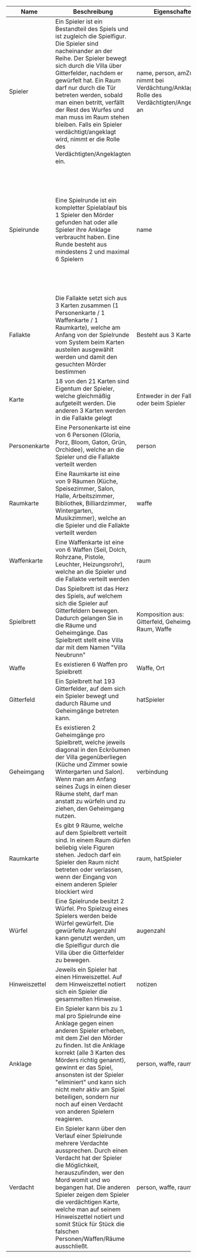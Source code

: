 | Name | Beschreibung | Eigenschaften | Verwendung | Instanzen |
| ------------ | ------------ | ------------- | ---------- | --------- |
| Spieler | Ein Spieler ist ein Bestandteil des Spiels und ist zugleich die Spielfigur. Die Spieler sind nacheinander an der Reihe. Der Spieler bewegt sich durch die Villa über Gitterfelder, nachdem er gewürfelt hat. Ein Raum darf nur durch die Tür betreten werden, sobald man einen betritt, verfällt der Rest des Wurfes und man muss im Raum stehen bleiben. Falls ein Spieler verdächtigt/angeklagt wird, nimmt er die Rolle des Verdächtigten/Angeklagten ein. | name, person, amZug, nimmt bei Verdächtung/Anklage die Rolle des Verdächtigten/Angeklagten an | Ein Spieler kann: sich bewegen, einen Verdacht aussprechen, würfeln, eine Anklage erheben, einen Hinweis notieren, seinen Zug beenden | 2..6 |
| Spielrunde | Eine Spielrunde ist ein kompletter Spielablauf bis 1 Spieler den Mörder gefunden hat oder alle Spieler ihre Anklage verbraucht haben. Eine Runde besteht aus mindestens 2 und maximal 6 Spielern | name | Durch eine Spielrunde kann: eine Spielrunde gestartet/beendet werden, der Zug eines Spielers automatisch beendet werden, das Zugrecht einem anderen Spieler zugeteilt werden, Karten an die Spieler und die Fallakte ausgeteilt werden, Hinweismeldungen angezeigt werden | 0..1 |
| Fallakte | Die Fallakte setzt sich aus 3 Karten zusammen (1 Personenkarte / 1 Waffenkarte / 1 Raumkarte), welche am Anfang von der Spielrunde vom System beim Karten austeilen ausgewählt werden und damit den gesuchten Mörder bestimmen | Besteht aus 3 Karten | - | 1 |
| Karte | 18 von den 21 Karten sind Eigentum der Spieler, welche gleichmäßig aufgeteilt werden. Die anderen 3 Karten werden in die Fallakte gelegt | Entweder in der Fallakte oder beim Spieler | Eine Karte befindet sich entweder bei einem Spieler oder in der Fallakte | 21 |
| Personenkarte | Eine Personenkarte ist eine von 6 Personen (Gloria, Porz, Bloom, Gaton, Grün, Orchidee), welche an die Spieler und die Fallakte verteilt werden | person | Greift auf Enum Person zu, in der die 6 Personen aufgelistet sind | 1 |
| Raumkarte | Eine Raumkarte ist eine von 9 Räumen (Küche, Speisezimmer, Salon, Halle, Arbeitszimmer, Bibliothek, Billiardzimmer, Wintergarten, Musikzimmer), welche an die Spieler und die Fallakte verteilt werden | waffe | Greift auf Enum Waffentyp zu, in der die 6 Waffen aufgelistet sind | 1 |
| Waffenkarte | Eine Waffenkarte ist eine von 6 Waffen (Seil, Dolch, Rohrzane, Pistole, Leuchter, Heizungsrohr), welche an die Spieler und die Fallakte verteilt werden | raum | Greift auf Enum Raumtyp zu, in der die 9 Räume aufgelistet sind | 1 |
| Spielbrett | Das Spielbrett ist das Herz des Spiels, auf welchem sich die Spieler auf Gitterfeldern bewegen. Dadurch gelangen Sie in die Räume und Geheimgänge. Das Spielbrett stellt eine Villa dar mit dem Namen  "Villa Neubrunn" | Komposition aus: Gitterfeld, Geheimgang, Raum, Waffe | - | 1 |
| Waffe | Es existieren 6 Waffen pro Spielbrett | Waffe, Ort | - | 6 |
| Gitterfeld | Ein Spielbrett hat 193 Gitterfelder, auf dem sich ein Spieler bewegt und dadurch Räume und Geheimgänge betreten kann. | hatSpieler | - | 193 |
| Geheimgang | Es existieren 2 Geheimgänge pro Spielbrett, welche jeweils diagonal in den Eckröumen der Villa gegenüberliegen (Küche und Zimmer sowie Wintergarten und Salon). Wenn man am Anfang seines Zugs in einen dieser Räume steht, darf man anstatt zu würfeln und zu ziehen, den Geheimgang nutzen. | verbindung | - | 4 |
| Raumkarte | Es gibt 9 Räume, welche auf dem Spielbrett verteilt sind. In einem Raum dürfen beliebig viele Figuren stehen. Jedoch darf ein Spieler den Raum nicht betreten oder verlassen, wenn der Eingang von einem anderen Spieler blockiert wird | raum, hatSpieler | - | 9 |
| Würfel | Eine Spielrunde besitzt 2 Würfel. Pro Spielzug eines Spielers werden beide Würfel gewürfelt. Die gewürfelte Augenzahl kann genutzt werden, um die Spielfigur durch die Villa über die Gitterfelder zu bewegen. | augenzahl | - | 2 |
| Hinweiszettel | Jeweils ein Spieler hat einen Hinweiszettel. Auf dem Hinweiszettel notiert sich ein Spieler die gesammelten Hinweise. | notizen | - | 2..6 pro Spielrunde // 1 pro Spieler |
| Anklage | Ein Spieler kann bis zu 1 mal pro Spielrunde eine Anklage gegen einen anderen Spieler erheben, mit dem Ziel den Mörder zu finden. Ist die Anklage korrekt (alle 3 Karten des Mörders richtig genannt), gewinnt er das Spiel, ansonsten ist der Spieler "eliminiert" und kann sich nicht mehr aktiv am Spiel beteiligen, sondern nur noch auf einen Verdacht von anderen Spielern reagieren. | person, waffe, raum | Durch eine Anklage kann: eine runde beendet werden, ein Spieler eliminiert werden | 0..6 pro Spielrunde // 0..1 pro Spieler |
| Verdacht | Ein Spieler kann über den Verlauf einer Spielrunde mehrere Verdachte aussprechen. Durch einen Verdacht hat der Spieler die Möglichkeit, herauszufinden, wer den Mord womit und wo begangen hat. Die anderen Spieler zeigen dem Spieler die verdächtigen Karte, welche man auf seinem Hinweiszettel notiert und somit Stück für Stück die falschen Personen/Waffen/Räume ausschließt. | person, waffe, raum | - | 0..* |
